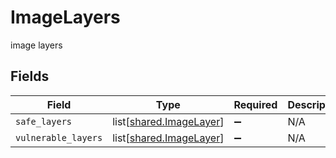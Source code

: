 # ImageLayers

image layers


## Fields

| Field                                                            | Type                                                             | Required                                                         | Description                                                      |
| ---------------------------------------------------------------- | ---------------------------------------------------------------- | ---------------------------------------------------------------- | ---------------------------------------------------------------- |
| `safe_layers`                                                    | list[[shared.ImageLayer](undefined/models/shared/imagelayer.md)] | :heavy_minus_sign:                                               | N/A                                                              |
| `vulnerable_layers`                                              | list[[shared.ImageLayer](undefined/models/shared/imagelayer.md)] | :heavy_minus_sign:                                               | N/A                                                              |